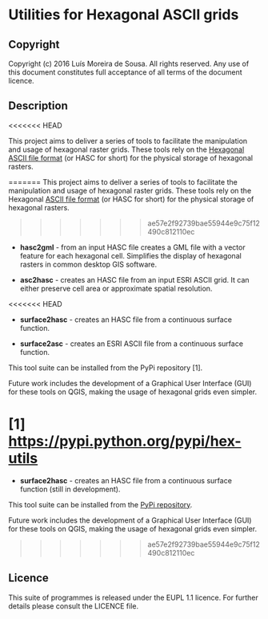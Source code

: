 Utilities for Hexagonal ASCII grids
===============================================================================


Copyright
-------------------------------------------------------------------------------

Copyright (c) 2016 Luís Moreira de Sousa. All rights reserved. 
Any use of this document constitutes full acceptance of all terms of the 
document licence.


Description
-------------------------------------------------------------------------------

<<<<<<< HEAD


This project aims to deliver a series of tools to facilitate the manipulation 
and usage of hexagonal raster grids. These tools rely on the 
[Hexagonal ASCII file format](https://github.com/ldesousa/HexAsciiBNF) 
(or HASC for short) for the physical storage of hexagonal rasters.

=======
This project aims to deliver a series of tools to facilitate the manipulation and usage of hexagonal raster grids. These tools rely on the Hexagonal [ASCII file format](https://github.com/ldesousa/HexAsciiBNF) (or HASC for short) for the physical storage of hexagonal rasters.

>>>>>>> ae57e2f92739bae55944e9c75f12490c812110ec
 - **hasc2gml** - from an input HASC file creates a GML file with a vector feature for each hexagonal cell. Simplifies the display of hexagonal rasters in common desktop GIS software.
 
 - **asc2hasc** - creates an HASC file from an input ESRI ASCII grid. It can either preserve cell area or approximate spatial resolution.
 
<<<<<<< HEAD
 - **surface2hasc** - creates an HASC file from a continuous surface function.
 
 - **surface2asc** - creates an ESRI ASCII file from a continuous surface function.
 
This tool suite can be installed from the PyPi repository [1].

Future work includes the development of a Graphical User Interface (GUI) for 
these tools on QGIS, making the usage of hexagonal grids even simpler.

[1] https://pypi.python.org/pypi/hex-utils
=======
 - **surface2hasc** - creates an HASC file from a continuous surface function (still in development).
 
This tool suite can be installed from the [PyPi repository](https://pypi.python.org/pypi/hex-utils).

Future work includes the development of a Graphical User Interface (GUI) for these tools on QGIS, making the usage of hexagonal grids even simpler.

>>>>>>> ae57e2f92739bae55944e9c75f12490c812110ec

Licence
-------------------------------------------------------------------------------

This suite of programmes is released under the EUPL 1.1 licence. For further 
details please consult the LICENCE file.
